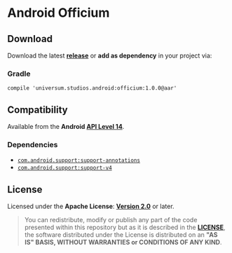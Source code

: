 Android Officium
===============

## Download ##

Download the latest **[release](https://github.com/universum-studios/android_officium/releases/tag/1.0.0 "Latest Releases page")** or **add as dependency** in your project via:

### Gradle ###

    compile 'universum.studios.android:officium:1.0.0@aar'

## Compatibility ##

Available from the **Android [API Level 14](http://developer.android.com/about/versions/android-4.0.html "See API highlights")**.

### Dependencies ###

- [`com.android.support:support-annotations`](http://developer.android.com/tools/support-library/features.html#annotations)
- [`com.android.support:support-v4`](http://developer.android.com/tools/support-library/features.html#v4)

## License ##

Licensed under the **Apache License**: **[Version 2.0](http://www.apache.org/licenses/LICENSE-2.0)** or later.

> You can redistribute, modify or publish any part of the code presented within this repository but as it is described in the [**LICENSE**](https://github.com/universum-studios/android_officium/blob/master/LICENSE.md), the software distributed under the License is distributed on an **"AS IS" BASIS, WITHOUT WARRANTIES or CONDITIONS OF ANY KIND**.
